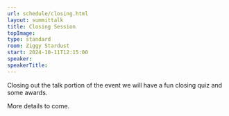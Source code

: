 ```yaml
---
url: schedule/closing.html
layout: summittalk
title: Closing Session
topImage:
type: standard
room: Ziggy Stardust
start: 2024-10-11T12:15:00
speaker:
speakerTitle:
---
```


<div class="font-google font-medium">

Closing out the talk portion of the event we will have a fun closing quiz and some awards. 

More details to come. 

</div>